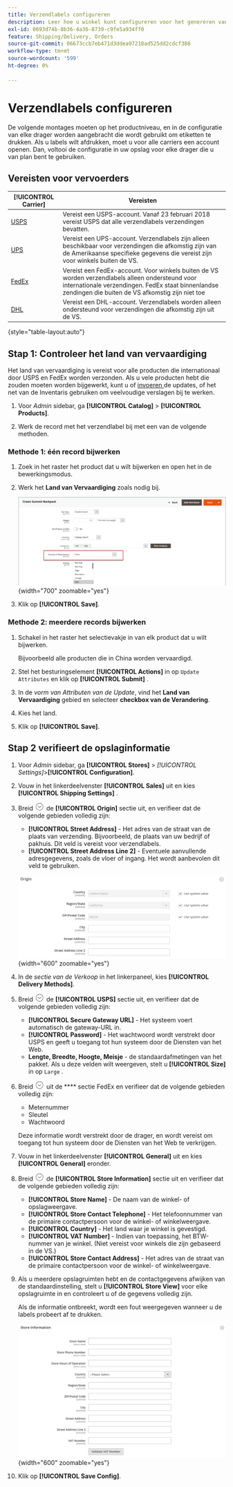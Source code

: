 ```yaml
---
title: Verzendlabels configureren
description: Leer hoe u winkel kunt configureren voor het genereren van verzendlabels.
exl-id: 0693d74b-8b36-4a36-8739-c9fe5a934ff0
feature: Shipping/Delivery, Orders
source-git-commit: 06673ccb7eb471d3ddea97218ad525dd2cdcf380
workflow-type: tm+mt
source-wordcount: '599'
ht-degree: 0%

---
```


# Verzendlabels configureren

De volgende montages moeten op het productniveau, en in de configuratie van elke drager worden aangebracht die wordt gebruikt om etiketten te drukken. Als u labels wilt afdrukken, moet u voor alle carriers een account openen. Dan, voltooi de configuratie in uw opslag voor elke drager die u van plan bent te gebruiken.

## Vereisten voor vervoerders

| [!UICONTROL Carrier] | Vereisten |
|-------|--------|
| [ USPS ](usps.md) | Vereist een USPS-account. Vanaf 23 februari 2018 vereist USPS dat alle verzendlabels verzendingen bevatten. |
| [ UPS ](ups.md) | Vereist een UPS-account. Verzendlabels zijn alleen beschikbaar voor verzendingen die afkomstig zijn van de Amerikaanse specifieke gegevens die vereist zijn voor winkels buiten de VS. |
| [ FedEx ](fedex.md) | Vereist een FedEx-account. Voor winkels buiten de VS worden verzendlabels alleen ondersteund voor internationale verzendingen. FedEx staat binnenlandse zendingen die buiten de VS afkomstig zijn niet toe |
| [ DHL ](dhl.md) | Vereist een DHL-account. Verzendlabels worden alleen ondersteund voor verzendingen die afkomstig zijn uit de VS. |

{style="table-layout:auto"}

## Stap 1: Controleer het land van vervaardiging

Het land van vervaardiging is vereist voor alle producten die internationaal door USPS en FedEx worden verzonden. Als u vele producten hebt die zouden moeten worden bijgewerkt, kunt u of [ invoeren ](../systems/data-import.md) de updates, of het net van de Inventaris gebruiken om veelvoudige verslagen bij te werken.

1. Voor _Admin_ sidebar, ga **[!UICONTROL Catalog]** > **[!UICONTROL Products]**.

1. Werk de record met het verzendlabel bij met een van de volgende methoden.

### Methode 1: één record bijwerken

1. Zoek in het raster het product dat u wilt bijwerken en open het in de bewerkingsmodus.

1. Werk het **Land van Vervaardiging** zoals nodig bij.

   ![ Land van Vervaardiging ](./assets/product-country-of-manufacture.png){width="700" zoomable="yes"}

1. Klik op **[!UICONTROL Save]**.

### Methode 2: meerdere records bijwerken

1. Schakel in het raster het selectievakje in van elk product dat u wilt bijwerken.

   Bijvoorbeeld alle producten die in China worden vervaardigd.

1. Stel het besturingselement **[!UICONTROL Actions]** in op `Update Attributes` en klik op **[!UICONTROL Submit]** .

1. In de _vorm van Attributen van de Update_, vind het **Land van Vervaardiging** gebied en selecteer **checkbox van de Verandering**.

1. Kies het land.

1. Klik op **[!UICONTROL Save]**.

## Stap 2 verifieert de opslaginformatie

1. Voor _Admin_ sidebar, ga **[!UICONTROL Stores]** > _[!UICONTROL Settings]_>**[!UICONTROL Configuration]**.

1. Vouw in het linkerdeelvenster **[!UICONTROL Sales]** uit en kies **[!UICONTROL Shipping Settings]** .

1. Breid ![ selecteur van de Uitbreiding ](../assets/icon-display-expand.png) de **[!UICONTROL Origin]** sectie uit, en verifieer dat de volgende gebieden volledig zijn:

   - **[!UICONTROL Street Address]** - Het adres van de straat van de plaats van verzending. Bijvoorbeeld, de plaats van uw bedrijf of pakhuis. Dit veld is vereist voor verzendlabels.
   - **[!UICONTROL Street Address Line 2]** - Eventuele aanvullende adresgegevens, zoals de vloer of ingang. Het wordt aanbevolen dit veld te gebruiken.

   ![ Oorsprong ](../configuration-reference/sales/assets/shipping-settings-origin.png){width="600" zoomable="yes"}

1. In de _sectie van de Verkoop_ in het linkerpaneel, kies **[!UICONTROL Delivery Methods]**.

1. Breid ![ selecteur van de Uitbreiding ](../assets/icon-display-expand.png) de **[!UICONTROL USPS]** sectie uit, en verifieer dat de volgende gebieden volledig zijn:

   - **[!UICONTROL Secure Gateway URL]** - Het systeem voert automatisch de gateway-URL in.
   - **[!UICONTROL Password]** - Het wachtwoord wordt verstrekt door USPS en geeft u toegang tot hun systeem door de Diensten van het Web.
   - **Lengte, Breedte, Hoogte, Meisje** - de standaardafmetingen van het pakket. Als u deze velden wilt weergeven, stelt u **[!UICONTROL Size]** in op `Large` .

1. Breid ![ selecteur van de Uitbreiding ](../assets/icon-display-expand.png) uit de **** sectie FedEx en verifieer dat de volgende gebieden volledig zijn:

   - Meternummer
   - Sleutel
   - Wachtwoord

   Deze informatie wordt verstrekt door de drager, en wordt vereist om toegang tot hun systeem door de Diensten van het Web te verkrijgen.

1. Vouw in het linkerdeelvenster **[!UICONTROL General]** uit en kies **[!UICONTROL General]** eronder.

1. Breid ![ selecteur van de Uitbreiding ](../assets/icon-display-expand.png) de **[!UICONTROL Store Information]** sectie uit en verifieer dat de volgende gebieden volledig zijn:

   - **[!UICONTROL Store Name]** - De naam van de winkel- of opslagweergave.
   - **[!UICONTROL Store Contact Telephone]** - Het telefoonnummer van de primaire contactpersoon voor de winkel- of winkelweergave.
   - **[!UICONTROL Country]** - Het land waar je winkel is gevestigd.
   - **[!UICONTROL VAT Number]** - Indien van toepassing, het BTW-nummer van je winkel. (Niet vereist voor winkels die zijn gebaseerd in de VS.)
   - **[!UICONTROL Store Contact Address]** - Het adres van de straat van de primaire contactpersoon voor de winkel- of winkelweergave.

1. Als u meerdere opslagruimten hebt en de contactgegevens afwijken van de standaardinstelling, stelt u **[!UICONTROL Store View]** voor elke opslagruimte in en controleert u of de gegevens volledig zijn.

   Als de informatie ontbreekt, wordt een fout weergegeven wanneer u de labels probeert af te drukken.

   ![ Informatie van de Opslag ](../configuration-reference/general/assets/general-store-information.png){width="600" zoomable="yes"}

1. Klik op **[!UICONTROL Save Config]**.
